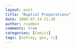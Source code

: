 ```yaml
---
layout: post
title: "Nuptial Preparations"
date: 2009-07-14 21:20
author: rcadmin
comments: true
categories: [Comics]
tags: [ashley, goz, rc]
---
```

<a href="http://bitsmack.com/wp/2009/07/14/nuptial-preparations/"><img src="http://bitsmack.com/wp/wp-content/uploads/2009/07/20090714.jpg" alt="" title="the lightsabers would have been cool though" class="alignnone size-full wp-image-1656" /></a>
